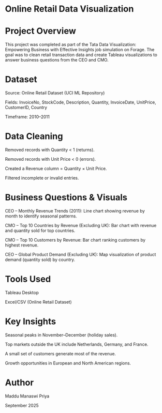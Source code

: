 # Online Retail Data Visualization 

# Project Overview

This project was completed as part of the Tata Data Visualization: Empowering Business with Effective Insights job simulation on Forage. The goal was to clean retail transaction data and create Tableau visualizations to answer business questions from the CEO and CMO.

# Dataset

Source: Online Retail Dataset (UCI ML Repository)

Fields: InvoiceNo, StockCode, Description, Quantity, InvoiceDate, UnitPrice, CustomerID, Country

Timeframe: 2010–2011

# Data Cleaning

Removed records with Quantity < 1 (returns).

Removed records with Unit Price < 0 (errors).

Created a Revenue column = Quantity × Unit Price.

Filtered incomplete or invalid entries.

# Business Questions & Visuals

CEO – Monthly Revenue Trends (2011):
Line chart showing revenue by month to identify seasonal patterns.

CMO – Top 10 Countries by Revenue (Excluding UK):
Bar chart with revenue and quantity sold for top countries.

CMO – Top 10 Customers by Revenue:
Bar chart ranking customers by highest revenue.

CEO – Global Product Demand (Excluding UK):
Map visualization of product demand (quantity sold) by country.

# Tools Used

Tableau Desktop

Excel/CSV (Online Retail Dataset)

# Key Insights

Seasonal peaks in November–December (holiday sales).

Top markets outside the UK include Netherlands, Germany, and France.

A small set of customers generate most of the revenue.

Growth opportunities in European and North American regions.

# Author

Maddu Manaswi Priya

September 2025 
